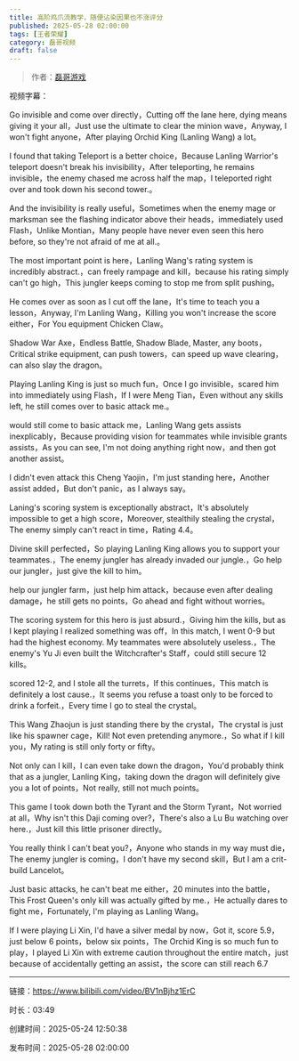 ```yaml
---
title: 高阶鸡爪流教学，随便沾染因果也不涨评分
published: 2025-05-28 02:00:00
tags: [王者荣耀]
category: 磊哥视频
draft: false
---
```



> 作者：[磊哥游戏](https://space.bilibili.com/268941858?spm_id_from=333.788.upinfo.head.click)

视频字幕：

Go invisible and come over directly，Cutting off the lane here, dying means giving it your all，Just use the ultimate to clear the minion wave，Anyway, I won't fight anyone，After playing Orchid King (Lanling Wang) a lot。

I found that taking Teleport is a better choice，Because Lanling Warrior's teleport doesn't break his invisibility，After teleporting, he remains invisible，the enemy chased me across half the map，I teleported right over and took down his second tower.。

And the invisibility is really useful，Sometimes when the enemy mage or marksman see the flashing indicator above their heads，immediately used Flash，Unlike Montian，Many people have never even seen this hero before, so they're not afraid of me at all.。

The most important point is here，Lanling Wang's rating system is incredibly abstract.，can freely rampage and kill，because his rating simply can't go high，This jungler keeps coming to stop me from split pushing。

He comes over as soon as I cut off the lane，It's time to teach you a lesson，Anyway, I'm Lanling Wang，Killing you won't increase the score either，For You equipment Chicken Claw。

Shadow War Axe，Endless Battle, Shadow Blade, Master, any boots，Critical strike equipment, can push towers，can speed up wave clearing，can also slay the dragon。

Playing Lanling King is just so much fun，Once I go invisible，scared him into immediately using Flash，If I were Meng Tian，Even without any skills left, he still comes over to basic attack me.。

would still come to basic attack me，Lanling Wang gets assists inexplicably，Because providing vision for teammates while invisible grants assists，As you can see, I'm not doing anything right now，and then got another assist。

I didn't even attack this Cheng Yaojin，I'm just standing here，Another assist added，But don't panic，as I always say。

Laning's scoring system is exceptionally abstract，It's absolutely impossible to get a high score，Moreover, stealthily stealing the crystal，The enemy simply can't react in time，Rating 4.4。

Divine skill perfected，So playing Lanling King allows you to support your teammates.，The enemy jungler has already invaded our jungle.，Go help our jungler，just give the kill to him。

help our jungler farm，just help him attack，because even after dealing damage，he still gets no points，Go ahead and fight without worries。

The scoring system for this hero is just absurd.，Giving him the kills, but as I kept playing I realized something was off，In this match, I went 0-9 but had the highest economy. My teammates were absolutely useless.，The enemy's Yu Ji even built the Witchcrafter's Staff，could still secure 12 kills。

scored 12-2, and I stole all the turrets，If this continues，This match is definitely a lost cause.，It seems you refuse a toast only to be forced to drink a forfeit.，Every time I go to steal the crystal。

This Wang Zhaojun is just standing there by the crystal，The crystal is just like his spawner cage，Kill! Not even pretending anymore.，So what if I kill you，My rating is still only forty or fifty。

Not only can I kill，I can even take down the dragon，You'd probably think that as a jungler, Lanling King，taking down the dragon will definitely give you a lot of points，Not really, still not much points。

This game I took down both the Tyrant and the Storm Tyrant，Not worried at all，Why isn't this Daji coming over?，There's also a Lu Bu watching over here.，Just kill this little prisoner directly。

You really think I can't beat you?，Anyone who stands in my way must die，The enemy jungler is coming，I don't have my second skill，But I am a crit-build Lancelot。

Just basic attacks, he can't beat me either，20 minutes into the battle，This Frost Queen's only kill was actually gifted by me.，He actually dares to fight me，Fortunately, I'm playing as Lanling Wang。

If I were playing Li Xin, I'd have a silver medal by now，Got it, score 5.9，just below 6 points，below six points，The Orchid King is so much fun to play，I played Li Xin with extreme caution throughout the entire match，just because of accidentally getting an assist，the score can still reach 6.7

---

链接：https://www.bilibili.com/video/BV1nBjhz1ErC

时长：03:49

创建时间：2025-05-24 12:50:38

发布时间：2025-05-28 02:00:00
